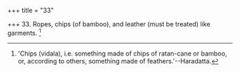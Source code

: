 +++
title = "33"

+++
33. Ropes, chips (of bamboo), and leather (must be treated) like garments. [^25] 


[^25]:  'Chips (vidala), i.e. something made of chips of ratan-cane or bamboo, or, according to others, something made of feathers.'--Haradatta.
